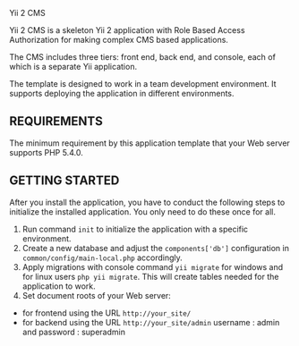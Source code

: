 Yii 2 CMS


Yii 2 CMS is a skeleton Yii 2 application with Role Based Access Authorization for making complex CMS based applications.

The CMS includes three tiers: front end, back end, and console, each of which
is a separate Yii application.

The template is designed to work in a team development environment. It supports
deploying the application in different environments.


REQUIREMENTS
------------

The minimum requirement by this application template that your Web server supports PHP 5.4.0.

GETTING STARTED
---------------

After you install the application, you have to conduct the following steps to initialize
the installed application. You only need to do these once for all.

1. Run command `init` to initialize the application with a specific environment.
2. Create a new database and adjust the `components['db']` configuration in `common/config/main-local.php` accordingly.
3. Apply migrations with console command `yii migrate` for windows and for linux users `php yii migrate`. This will create tables needed for the application to work.
4. Set document roots of your Web server:

- for frontend using the URL `http://your_site/`
- for backend  using the URL `http://your_site/admin` username : admin and password : superadmin


